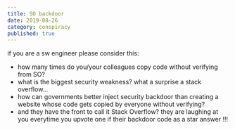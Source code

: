 ```yaml
---
title: SO backdoor
date: 2019-08-26
category: conspiracy
published: true
---
```


if you are a sw engineer please consider this:
* how many times do you/your colleagues copy code without verifying from SO?
* what is the biggest security weakness? what a surprise a stack overflow...
* how can governments better inject security backdoor than creating a website whose code gets copied by everyone without verifying?
* and they have the front to call it Stack Overflow? they are laughing at you everytime you upvote one if their backdoor code as a star answer !!!